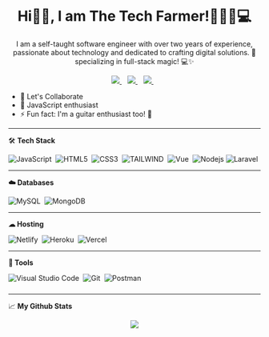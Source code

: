 <H1 align='center'>Hi👋🏿, I am The Tech Farmer!🧑🏿‍🌾💻</H1>
<p align='center'>I am a self-taught software engineer with over two years of experience, passionate about technology and dedicated to crafting digital solutions. 🌱 specializing in full-stack magic! 💻✨
</p>

<p align='center'>

<a href="https://twitter.com/billygotclout">
  <img src="https://img.shields.io/badge/twitter-%231DA1F2.svg?&style=for-the-badge&logo=twitter&logoColor=white" />
</a>&nbsp;&nbsp;
<a href="mailto:williamsoluwademilade@gmail.com">
  <img src="https://img.shields.io/badge/gmail-%23D14836.svg?&style=for-the-badge&logo=gmail&logoColor=white" />
</a>&nbsp;&nbsp;

<a href="https://www.linkedin.com/in/demilade-williams/">
  <img src="https://img.shields.io/badge/linkedin-%230077B5.svg?&style=for-the-badge&logo=linkedin&logoColor=white" />
</a>&nbsp;&nbsp;
<!-- <img src="https://gpvc.arturio.dev/blessedmadukoma"> -->
</p>

- 🚀 Let's Collaborate
- 👋 JavaScript enthusiast 
- ⚡ Fun fact: I'm a guitar enthusiast too! 🎸

---

🛠 <b>Tech Stack</b>

<!-- ![Go](https://img.shields.io/badge/-Golang-29BEB0?style=for-the-badge&logo=go&logoColor=white)&nbsp;
![Python](https://img.shields.io/badge/Python-3670A0?style=for-the-badge&logo=python&logoColor=FFD43B)&nbsp; -->

![JavaScript](https://img.shields.io/badge/-JavaScript-323330?style=for-the-badge&logo=javascript)&nbsp;
![HTML5](https://img.shields.io/badge/html5-%23E34F26.svg?style=for-the-badge&logo=html5&logoColor=white)&nbsp;
![CSS3](https://img.shields.io/badge/css3-%231572B6.svg?style=for-the-badge&logo=css3&logoColor=white)&nbsp;
![TAILWIND](https://img.shields.io/badge/tailwind-%231552B9.svg?style=for-the-badge&logo=tailwindcss&logoColor=white)&nbsp;
![Vue](https://img.shields.io/badge/-Vue-35495E?style=for-the-badge&logo=vue.js)&nbsp;
![Nodejs](https://img.shields.io/badge/Node%20js-339933?style=for-the-badge&logo=nodedotjs&logoColor=white)
![Laravel](https://img.shields.io/badge/Laravel-FF2D20?style=for-the-badge&logo=laravel&logoColor=white)

<!-- ![ReactJS](https://img.shields.io/badge/-react.JS-323330?style=for-the-badge&logo=react)&nbsp;
![Next](https://img.shields.io/badge/-Next.JS-35495E?style=for-the-badge&logo=next.js)&nbsp; -->

<!-- ![Flask](https://img.shields.io/badge/Flask-%23000.svg?style=for-the-badge&logo=flask)&nbsp; -->



---

<b>☁️ Databases</b>

<!-- ![PostgreSQL](https://img.shields.io/badge/postgresql-blue.svg?style=for-the-badge&logo=postgresql&logoColor=white)&nbsp; -->

![MySQL](https://img.shields.io/badge/mysql-00758F.svg?style=for-the-badge&logo=mysql&logoColor=F19011)&nbsp;
![MongoDB](https://img.shields.io/badge/MongoDB-4EA94B?style=for-the-badge&logo=mongodb&logoColor=white)&nbsp;


<!-- ![SQLite](https://img.shields.io/badge/sqlite-%2307405e.svg?style=for-the-badge&logo=sqlite)&nbsp; -->

---

**☁ Hosting**

![Netlify](https://img.shields.io/badge/netlify-%23000000.svg?style=for-the-badge&logo=netlify&logoColor=#00C7B7)&nbsp;
![Heroku](https://img.shields.io/badge/heroku-%23430098.svg?style=for-the-badge&logo=heroku&logoColor=white)&nbsp;
![Vercel](https://img.shields.io/badge/vercel-323330?style=for-the-badge&logo=vercel&logoColor=#00C7B7)&nbsp;

---

**🧰 Tools**

![Visual Studio Code](https://img.shields.io/badge/VS%20Code-05122A?style=for-the-badge&logo=visual-studio-code&logoColor=007ACC)&nbsp;
![Git](https://img.shields.io/badge/-Git-05122A?style=for-the-badge&logo=git)&nbsp;
![Postman](https://img.shields.io/badge/Postman-FF6C37?style=for-the-badge&logo=postman&logoColor=white)&nbsp;

###

<!--
📖 <b>Recent Blog Posts</b>

- ✔ <a href="https://blog.mblessed.tech/deploy-go-api-to-koyeb">Deploy Go API to Koyeb (An Heroku Alternative)</a>
- 🔬 <a href="https://mblessed.hashnode.dev/go-embed-embed-your-frontendhtml-in-golang">Embed HTML frontend in Go: Go Embed</a>
- 🔗 <a href="https://mblessed.hashnode.dev/getting-started-with-golang-web-application-and-authentication-part-1">Getting started with Golang web application (and authentication) Part 1</a>
<!-- - 🧫 <a href="https://o-ifeanyi.hashnode.dev/writing-integration-test-in-flutter">Writing Integration Test In Flutter</a>
- 🔬 <a href="https://o-ifeanyi.hashnode.dev/writing-widget-test-in-flutter">Writing Widget Test In Flutter</a>
- 🧪 <a href="https://o-ifeanyi.hashnode.dev/writing-unit-test-in-flutter-with-mockito">Writing Unit Test In Flutter With Mockito</a> -->

---

📈 <b>My Github Stats</b>

<p align = "center">
  <!-- <img src = "https://github-readme-stats.vercel.app/api?username=blessedmadukoma&show_icons=true&theme=tokyonight&line_height=40"> -->
  <img src = "https://github-readme-stats.vercel.app/api/top-langs/?username=billygotclout&&theme=tokyonight">
</p>

<!-- My GitHub streaks
<img height=200 width=800 align="center" src="https://github-readme-streak-stats.herokuapp.com/?user=blessedmadukoma&theme=highcontrast" alt="Blessed's Github streak" />
</a> -->
